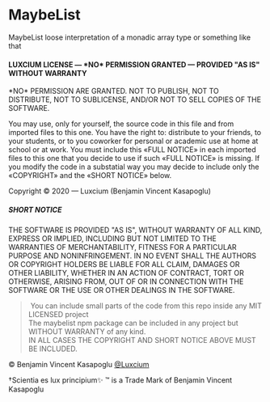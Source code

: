 # MaybeList

MaybeList loose interpretation of a monadic array type or something like that

#### LUXCIUM LICENSE — \*NO\* PERMISSION GRANTED — PROVIDED "AS IS" WITHOUT WARRANTY

\*NO\* PERMISSION ARE GRANTED. NOT TO PUBLISH, NOT TO DISTRIBUTE, NOT TO
SUBLICENSE, AND/OR NOT TO SELL COPIES OF THE SOFTWARE.

You may use, only for yourself, the source code in this file and from
imported files to this one. You have the right to: distribute to your
friends, to your students, or to you coworker for personal or academic use
at home at school or at work. You must include this «FULL NOTICE» in each
imported files to this one that you decide to use if such «FULL NOTICE»
is missing. If you modify the code in a substatial way you may decide to
include only the «COPYRIGHT» and the «SHORT NOTICE» below.

Copyright © 2020 — Luxcium (Benjamin Vincent Kasapoglu)

##### SHORT NOTICE

THE SOFTWARE IS PROVIDED "AS IS", WITHOUT WARRANTY OF ALL KIND, EXPRESS OR
IMPLIED, INCLUDING BUT NOT LIMITED TO THE WARRANTIES OF MERCHANTABILITY,
FITNESS FOR A PARTICULAR PURPOSE AND NONINFRINGEMENT. IN NO EVENT SHALL THE
AUTHORS OR COPYRIGHT HOLDERS BE LIABLE FOR ALL CLAIM, DAMAGES OR OTHER
LIABILITY, WHETHER IN AN ACTION OF CONTRACT, TORT OR OTHERWISE, ARISING FROM,
OUT OF OR IN CONNECTION WITH THE SOFTWARE OR THE USE OR OTHER DEALINGS IN THE
SOFTWARE.

> You can include small parts of the code from this repo inside any MIT LICENSED project
> <br> The maybelist npm package can be included in any project but WITHOUT WARRANTY of any kind.
> <br> IN ALL CASES THE COPYRIGHT AND SHORT NOTICE ABOVE MUST BE INCLUDED.


© Benjamin Vincent Kasapoglu [@Luxcium](https://github.com/Luxcium)

†Scientia es lux principium✨ ™ is a Trade Mark of Benjamin Vincent Kasapoglu
